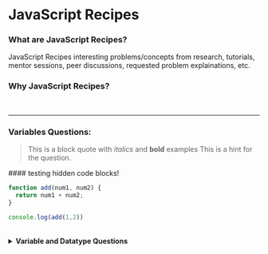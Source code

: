 # JavaScript Recipes

### What are JavaScript Recipes?
JavaScript Recipes interesting problems/concepts from research, tutorials, mentor sessions, peer discussions, requested problem explainations, etc.

### Why JavaScript Recipes?


<br>

---
### Variables Questions:
  > This is a block quote with *italics* and **bold** examples
  This is a hint for the question.

<p>
#### testing hidden code blocks!

```javascript
function add(num1, num2) {
  return num1 + num2;
}

console.log(add(1,2))
```

</p>
</details>

<br>

<details><summary> <b>Variable and Datatype Questions</b> </summary><blockquote>

<details><summary> <b>What is a variable?</b> </summary><blockquote>

<details><summary> Click to see answer </summary>
  <dt>Definition list</dt>
  <dd><i>A <b>variable</b> is a name attached to a value.</i></dd>
  <dd>*A variable stores and keeps track of information within a program.*</dd>
   
</details>
<details><summary> Click to see example </summary><blockquote>
 
```javascript
function add(num1, num2) {
  return num1 + num2;
}

console.log(add(1,2))
```

</blockquote></details>
</blockquote></details>


